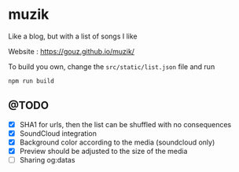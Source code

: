 # muzik
Like a blog, but with a list of songs I like

Website : https://gouz.github.io/muzik/

To build you own, change the `src/static/list.json` file and run 

```sh
npm run build
```

## @TODO

- [X] SHA1 for urls, then the list can be shuffled with no consequences
- [X] SoundCloud integration
- [X] Background color according to the media (soundcloud only)
- [X] Preview should be adjusted to the size of the media
- [ ] Sharing og:datas